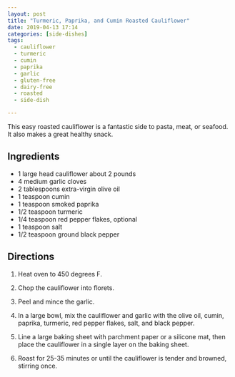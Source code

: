 ```yaml
---
layout: post
title: "Turmeric, Paprika, and Cumin Roasted Cauliflower"
date: 2019-04-13 17:14
categories: [side-dishes]
tags:
  - cauliflower
  - turmeric
  - cumin
  - paprika
  - garlic
  - gluten-free
  - dairy-free
  - roasted
  - side-dish

---
```

This easy roasted cauliflower is a fantastic side to pasta, meat, or seafood. It also makes a great healthy snack.

## Ingredients

- 1 large head cauliflower about 2 pounds
- 4 medium garlic cloves
- 2 tablespoons extra-virgin olive oil
- 1 teaspoon cumin
- 1 teaspoon smoked paprika
- 1/2 teaspoon turmeric
- 1/4 teaspoon red pepper flakes, optional
- 1 teaspoon salt
- 1/2 teaspoon ground black pepper

## Directions

1. Heat oven to 450 degrees F.

2. Chop the cauliflower into florets.

3. Peel and mince the garlic.

4. In a large bowl, mix the cauliflower and garlic with the olive oil, cumin, paprika, turmeric, red pepper flakes, salt, and black pepper.

5. Line a large baking sheet with parchment paper or a silicone mat, then place the cauliflower in a single layer on the baking sheet.

6. Roast for 25-35 minutes or until the cauliflower is tender and browned, stirring once.
